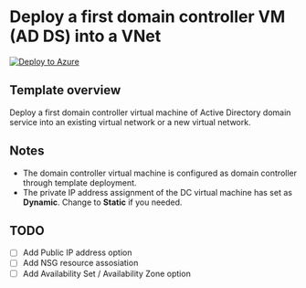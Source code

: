 # Deploy a first domain controller VM (AD DS) into a VNet

[![Deploy to Azure](https://aka.ms/deploytoazurebutton)](https://portal.azure.com/#view/Microsoft_Azure_CreateUIDef/CustomDeploymentBlade/uri/https%3A%2F%2Fraw.githubusercontent.com%2Ftksh164%2Fazure-demo-scripts-templates%2Fmaster%2Farm-templates%2Fadds-first-dc-vm%2Ftemplate.json/uiFormDefinitionUri/https%3A%2F%2Fraw.githubusercontent.com%2Ftksh164%2Fazure-demo-scripts-templates%2Fmaster%2Farm-templates%2Fadds-first-dc-vm%2Fuiform.json)

## Template overview

Deploy a first domain controller virtual machine of Active Directory domain service into an existing virtual network or a new virtual network.

## Notes

- The domain controller virtual machine is configured as domain controller through template deployment.
- The private IP address assignment of the DC virtual machine has set as **Dynamic**. Change to **Static** if you needed.

## TODO

- [ ] Add Public IP address option
- [ ] Add NSG resource assosiation
- [ ] Add Availability Set / Availability Zone option
